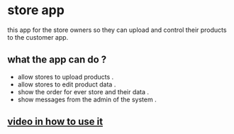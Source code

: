 # store app
this app for the store owners so they can upload and control their products to the customer app.


## what the app can do ? 
- allow stores to upload products . 
- allow stores to edit product data . 
- show the order for ever store and their data . 
- show messages from the admin of the system .



## [video in how to use it ](https://mega.nz/embed/geoE0JqR#4zlZxLCLGoHju2UgoeJAffhCV2GlGbpivwjZ6MVzmlo)
 

